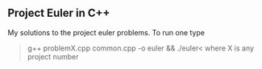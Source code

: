 ## Project Euler in C++

My solutions to the project euler problems. To run one type
> g++ problemX.cpp common.cpp -o euler && ./euler<
where X is any project number
